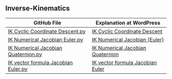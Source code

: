 ## Inverse-Kinematics

| GitHub File  | Explanation at WordPress|
| ------------- | ------------- |
| [IK Cyclic Coordinate Descent.py](https://github.com/JasonHEngineering/Inverse-Kinematics/blob/main/IK%20Cyclic%20Coordinate%20Descent.py) | [IK Cyclic Coordinate Descent](https://jashuang1983.wordpress.com/inverse-kinematics-cyclic-coordinate-descent-in-3d-space/) |
| [IK Numerical Jacobian Euler.py](https://github.com/JasonHEngineering/Inverse-Kinematics/blob/main/IK%20Numerical%20Jacobian%20Euler.py) | [IK Numerical Jacobian (Euler)](https://jashuang1983.wordpress.com/inverse-kinematics-robotics-numerical-jacobian/) |
| [IK Numerical Jacobian Quaternion.py](https://github.com/JasonHEngineering/Inverse-Kinematics/blob/main/IK%20Numerical%20Jacobian%20Quaternion.py) | [IK Numerical Jacobian Quaternion](https://jashuang1983.wordpress.com/inverse-kinematics-robotics-numerical-jacobian-quaternion/) |
| [IK vector formula Jacobian Euler.py](https://github.com/JasonHEngineering/Inverse-Kinematics/blob/main/IK%20vector%20formula%20Jacobian%20Euler.py) | [IK vector formula Jacobian Euler](https://jashuang1983.wordpress.com/inverse-kinematics-robotics-jacobian/) |
